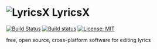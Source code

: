 # ![LyricsX](data/desktop/icons/hicolor/32x32/apps/lyricsx.png) LyricsX

[![Build Status](https://travis-ci.org/timxx/lyricsx.svg?branch=master)](https://travis-ci.org/timxx/lyricsx)
[![Build status](https://ci.appveyor.com/api/projects/status/4v0n5hynnkjc0v7y/branch/master?svg=true)](https://ci.appveyor.com/project/timxx/lyricsx/branch/master)
[![License: MIT](https://img.shields.io/badge/License-MIT-yellow.svg)](https://opensource.org/licenses/MIT)

free, open source, cross-platform software for editing lyrics
